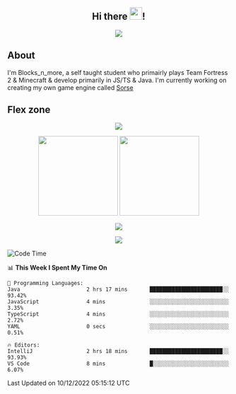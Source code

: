 <h2 align="center">
  Hi there <img src="https://media.giphy.com/media/hvRJCLFzcasrR4ia7z/giphy.gif" width="28">!
</h2>

<p align="center">
  <img src="https://forthebadge.com/images/badges/0-percent-optimized.svg">
</p>

## About
I'm Blocks_n_more, a self taught student who primairly plays Team Fortress 2 & Minecraft & develop primarily in JS/TS & Java. I'm currently working on creating my own game engine called [Sorse](https://github.com/Wave-Studio/sorse2)

## Flex zone
<p align="center">
 <img src="https://github-profile-summary-cards.vercel.app/api/cards/profile-details?username=Blocksnmore&theme=github_dark">
</p>
<p align="center">
 <img height="180em" src="https://github-readme-stats.vercel.app/api?username=Blocksnmore&show_icons=true&theme=dark&hide_border=true">
 <img height="180em" src="https://github-readme-stats.vercel.app/api/top-langs/?username=Blocksnmore&layout=compact&theme=dark&hide_border=true"> 
</p>
<p align="center">
 <img src="https://github-readme-streak-stats.herokuapp.com/?user=Blocksnmore&theme=dark&hide_border=true">
</p>
<p align="center">
 <img src="https://activity-graph.herokuapp.com/graph?username=Blocksnmore&theme=github&hide_border=true"> 
</p>

<!--START_SECTION:waka-->
![Code Time](http://img.shields.io/badge/Code%20Time-436%20hrs%2041%20mins-blue)

📊 **This Week I Spent My Time On** 

```text
💬 Programming Languages: 
Java                     2 hrs 17 mins       ███████████████████████░░   93.42% 
JavaScript               4 mins              ░░░░░░░░░░░░░░░░░░░░░░░░░   3.35% 
TypeScript               4 mins              ░░░░░░░░░░░░░░░░░░░░░░░░░   2.72% 
YAML                     0 secs              ░░░░░░░░░░░░░░░░░░░░░░░░░   0.51%

🔥 Editors: 
IntelliJ                 2 hrs 18 mins       ███████████████████████░░   93.93% 
VS Code                  8 mins              █░░░░░░░░░░░░░░░░░░░░░░░░   6.07%

```


 Last Updated on 10/12/2022 05:15:12 UTC
<!--END_SECTION:waka-->
